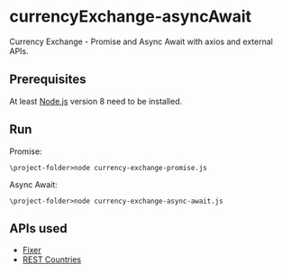 # currencyExchange-asyncAwait
Currency Exchange - Promise and Async Await with axios and external APIs.


## Prerequisites
At least [Node.js](https://nodejs.org/en/) version 8 need to be installed.


## Run
Promise:
```
\project-folder>node currency-exchange-promise.js
```
Async Await:
```
\project-folder>node currency-exchange-async-await.js
```


## APIs used
- [Fixer](https://fixer.io)
- [REST Countries](https://restcountries.eu)